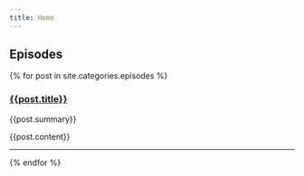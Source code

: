 ```yaml
---
title: Home
---
```


## Episodes

{% for post in site.categories.episodes %}

### [{{post.title}}]({{post.url}})

{{post.summary}}

{{post.content}}

---
{% endfor %}
